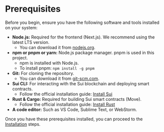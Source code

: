 # Prerequisites

Before you begin, ensure you have the following software and tools installed on your system:

*   **Node.js:** Required for the frontend (Next.js). We recommend using the latest LTS version.
    *   You can download it from [nodejs.org](https://nodejs.org/).
*   **npm or pnpm or yarn:** Node.js package manager. pnpm is used in this project.
    *   npm is installed with Node.js.
    *   To install pnpm: `npm install -g pnpm`
*   **Git:** For cloning the repository.
    *   You can download it from [git-scm.com](https://git-scm.com/).
*   **Sui CLI:** For interacting with the Sui blockchain and deploying smart contracts.
    *   Follow the official installation guide: [Install Sui](https://docs.sui.io/guides/developer/getting-started/sui-install)
*   **Rust & Cargo:** Required for building Sui smart contracts (Move).
    *   Follow the official installation guide: [Install Rust](https://www.rust-lang.org/tools/install)
*   **A code editor:** Such as VS Code, Sublime Text, or WebStorm.

Once you have these prerequisites installed, you can proceed to the [Installation](./installation.md) steps.